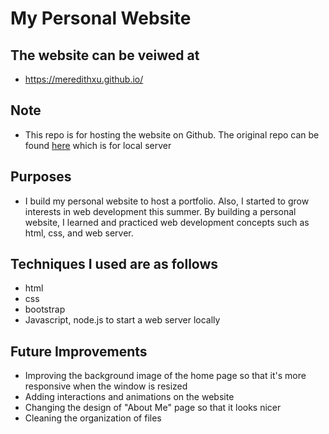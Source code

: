# My Personal Website
## The website can be veiwed at 
* https://meredithxu.github.io/
## Note
* This repo is for hosting the website on Github. The original repo can be found [here](https://github.com/meredithxu/personal_website) which is for local server
## Purposes
* I build my personal website to host a portfolio. Also, I started to grow interests in web development this summer. By building a personal website, I learned and practiced web development concepts such as html, css, and web server. 
## Techniques I used are as follows
* html
* css
* bootstrap
* Javascript, node.js to start a web server locally
## Future Improvements
* Improving the background image of the home page so that it's more responsive when the window is resized
* Adding interactions and animations on the website 
* Changing the design of "About Me" page so that it looks nicer
* Cleaning the organization of files
